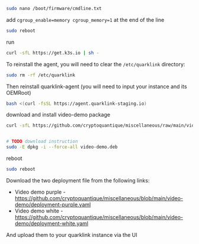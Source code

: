 


```sh
sudo nano /boot/firmware/cmdline.txt
```

add `cgroup_enable=memory cgroup_memory=1` at the end of the line

```sh
sudo reboot
```

run 
```sh
curl -sfL https://get.k3s.io | sh -
```

To reinstall the agent, you will need to clear the `/etc/quarklink` directory:

```sh
sudo rm -rf /etc/quarklink
```
Then reinstall quarklink-agent (you will need to input your instance and its OEMRoot)
```sh
bash <(curl -fsSL https://agent.quarklink-staging.io)
```

download and install video-demo package
```sh
curl -sfL https://github.com/cryptoquantique/miscellaneous/raw/main/video-demo/video-demo.deb -o video-demo.deb


# TODO download instruction
sudo -E dpkg -i --force-all video-demo.deb
```

reboot

```sh
sudo reboot
```

Download the two deployment file from the following links:
  * Video demo purple - https://github.com/cryptoquantique/miscellaneous/blob/main/video-demo/deployment-purple.yaml
  * Video demo white - https://github.com/cryptoquantique/miscellaneous/blob/main/video-demo/deployment-white.yaml
  
And upload them to your quarklink instance via the UI